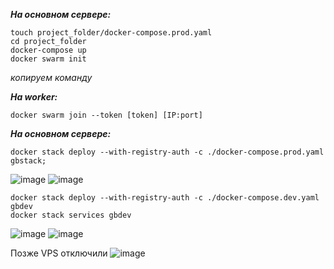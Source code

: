 **_На основном сервере:_**
```
touch project_folder/docker-compose.prod.yaml
cd project_folder
docker-compose up
docker swarm init
```
  _копируем команду_

**_На worker:_**
```
docker swarm join --token [token] [IP:port]
```

**_На основном сервере:_**
```
docker stack deploy --with-registry-auth -c ./docker-compose.prod.yaml gbstack;
```
![image](https://github.com/maslaff/GB.Edu/assets/33765993/e803c0f4-f6c9-4c6a-9442-808eb2ff954f)
![image](https://github.com/maslaff/GB.Edu/assets/33765993/28e1bd7e-69e8-42ac-a37c-9fdfe4061c1c)


```
docker stack deploy --with-registry-auth -c ./docker-compose.dev.yaml gbdev
docker stack services gbdev
```
![image](https://github.com/maslaff/GB.Edu/assets/33765993/25e101e3-3423-45f2-9859-9c4d28a6b01b)
![image](https://github.com/maslaff/GB.Edu/assets/33765993/5ab5153d-2b0c-4677-a729-9cdf503a361c)

Позже VPS отключили
![image](https://github.com/maslaff/GB.Edu/assets/33765993/56f497d5-5122-4066-a255-2eb2aafd45cb)
